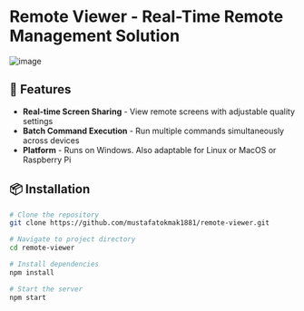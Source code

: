 # Remote Viewer - Real-Time Remote Management Solution

![image](https://github.com/user-attachments/assets/dbda295e-b0ee-4345-9829-74a5ff508843)


## 🌟 Features
- **Real-time Screen Sharing** - View remote screens with adjustable quality settings
- **Batch Command Execution** - Run multiple commands simultaneously across devices  
- **Platform** - Runs on Windows. Also adaptable for Linux or MacOS or Raspberry Pi
## 📦 Installation

```bash
# Clone the repository
git clone https://github.com/mustafatokmak1881/remote-viewer.git

# Navigate to project directory
cd remote-viewer

# Install dependencies
npm install

# Start the server
npm start
